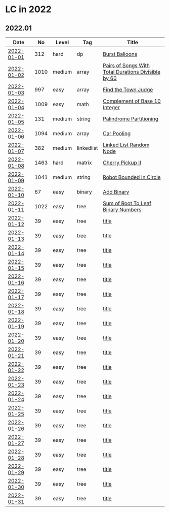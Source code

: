 # LC in 2022

## 2022.01

| Date                   | No   | Level  | Tag        | Title                                                                                                                                     |
| ---------------------- | ---- | ------ | ---------- | ----------------------------------------------------------------------------------------------------------------------------------------- |
| [2022-01-01](01/01.md) | 312  | hard   | dp         | [Burst Balloons](https://leetcode.com/problems/burst-balloons/)                                                                           |
| [2022-01-02](01/02.md) | 1010 | medium | array      | [Pairs of Songs With Total Durations Divisible by 60](https://leetcode.com/problems/pairs-of-songs-with-total-durations-divisible-by-60/) |
| [2022-01-03](01/03.md) | 997  | easy   | array      | [Find the Town Judge](https://leetcode.com/problems/find-the-town-judge/)                                                                 |
| [2022-01-04](01/04.md) | 1009 | easy   | math       | [Complement of Base 10 Integer](https://leetcode.com/problems/complement-of-base-10-integer/)                                             |
| [2022-01-05](01/05.md) | 131  | medium | string     | [Palindrome Partitioning](https://leetcode.com/problems/palindrome-partitioning/)                                                         |
| [2022-01-06](01/06.md) | 1094 | medium | array      | [Car Pooling](https://leetcode.com/problems/car-pooling/)                                                                                 |
| [2022-01-07](01/07.md) | 382  | medium | linkedlist | [Linked List Random Node](https://leetcode.com/problems/linked-list-random-node/)                                                         |
| [2022-01-08](01/08.md) | 1463 | hard   | matrix     | [Cherry Pickup II](https://leetcode.com/problems/cherry-pickup-ii/)                                                                       |
| [2022-01-09](01/09.md) | 1041 | medium | string     | [Robot Bounded In Circle](https://leetcode.com/problems/robot-bounded-in-circle/)                                                         |
| [2022-01-10](01/10.md) | 67   | easy   | binary     | [Add Binary](https://leetcode.com/problems/add-binary/)                                                                                   |
| [2022-01-11](01/11.md) | 1022 | easy   | tree       | [Sum of Root To Leaf Binary Numbers](https://leetcode.com/problems/sum-of-root-to-leaf-binary-numbers/)                                   |
| [2022-01-12](01/12.md) | 39   | easy   | tree       | [title](url)                                                                                                                              |
| [2022-01-13](01/13.md) | 39   | easy   | tree       | [title](url)                                                                                                                              |
| [2022-01-14](01/14.md) | 39   | easy   | tree       | [title](url)                                                                                                                              |
| [2022-01-15](01/15.md) | 39   | easy   | tree       | [title](url)                                                                                                                              |
| [2022-01-16](01/16.md) | 39   | easy   | tree       | [title](url)                                                                                                                              |
| [2022-01-17](01/17.md) | 39   | easy   | tree       | [title](url)                                                                                                                              |
| [2022-01-18](01/18.md) | 39   | easy   | tree       | [title](url)                                                                                                                              |
| [2022-01-19](01/19.md) | 39   | easy   | tree       | [title](url)                                                                                                                              |
| [2022-01-20](01/20.md) | 39   | easy   | tree       | [title](url)                                                                                                                              |
| [2022-01-21](01/21.md) | 39   | easy   | tree       | [title](url)                                                                                                                              |
| [2022-01-22](01/22.md) | 39   | easy   | tree       | [title](url)                                                                                                                              |
| [2022-01-23](01/23.md) | 39   | easy   | tree       | [title](url)                                                                                                                              |
| [2022-01-24](01/24.md) | 39   | easy   | tree       | [title](url)                                                                                                                              |
| [2022-01-25](01/25.md) | 39   | easy   | tree       | [title](url)                                                                                                                              |
| [2022-01-26](01/26.md) | 39   | easy   | tree       | [title](url)                                                                                                                              |
| [2022-01-27](01/27.md) | 39   | easy   | tree       | [title](url)                                                                                                                              |
| [2022-01-28](01/28.md) | 39   | easy   | tree       | [title](url)                                                                                                                              |
| [2022-01-29](01/29.md) | 39   | easy   | tree       | [title](url)                                                                                                                              |
| [2022-01-30](01/30.md) | 39   | easy   | tree       | [title](url)                                                                                                                              |
| [2022-01-31](01/31.md) | 39   | easy   | tree       | [title](url)                                                                                                                              |
